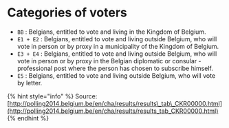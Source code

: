 # Categories of voters

* `BB` : Belgians, entitled to vote and living in the Kingdom of Belgium.
* `E1 + E2` : Belgians, entitled to vote and living outside Belgium, who will vote in person or by proxy in a municipality of the Kingdom of Belgium.
* `E3 + E4` : Belgians, entitled to vote and living outside Belgium, who will vote in person or by proxy in the Belgian diplomatic or consular - professional post where the person has chosen to subscribe himself.
* `E5` : Belgians, entitled to vote and living outside Belgium, who will vote by letter.

{% hint style="info" %}
Source: [http://polling2014.belgium.be/en/cha/results/results\_tab\_CKR00000.html](http://polling2014.belgium.be/en/cha/results/results_tab_CKR00000.html)
{% endhint %}

